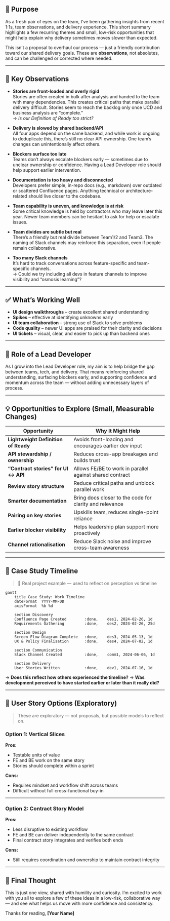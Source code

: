 ## 👋 Purpose

As a fresh pair of eyes on the team, I’ve been gathering insights from recent 1:1s, team observations, and delivery experience. This short summary highlights a few recurring themes and small, low-risk opportunities that might help explain why delivery sometimes moves slower than expected.

This isn’t a proposal to overhaul our process — just a friendly contribution toward our shared delivery goals. These are **observations**, not absolutes, and can be challenged or corrected where needed.

---

## 🚧 Key Observations

- **Stories are front-loaded and overly rigid**  
  Stories are often created in bulk after analysis and handed to the team with many dependencies. This creates critical paths that make parallel delivery difficult. Stories seem to reach the backlog only once UCD and business analysis are “complete.”  
  → *Is our Definition of Ready too strict?*

- **Delivery is slowed by shared backend/API**  
  All four apps depend on the same backend, and while work is ongoing to deduplicate this, there’s still no clear API ownership. One team’s changes can unintentionally affect others.

- **Blockers surface too late**  
  Teams don’t always escalate blockers early — sometimes due to unclear ownership or confidence. Having a Lead Developer role should help support earlier intervention.

- **Documentation is too heavy and disconnected**  
  Developers prefer simple, in-repo docs (e.g., markdown) over outdated or scattered Confluence pages. Anything technical or architecture-related should live closer to the codebase.

- **Team capability is uneven, and knowledge is at risk**  
  Some critical knowledge is held by contractors who may leave later this year. Newer team members can be hesitant to ask for help or escalate issues.

- **Team divides are subtle but real**  
  There’s a friendly but real divide between Team1/2 and Team3. The naming of Slack channels may reinforce this separation, even if people remain collaborative.

- **Too many Slack channels**  
  It’s hard to track conversations across feature-specific and team-specific channels.  
  → Could we try including all devs in feature channels to improve visibility and “osmosis learning”?

---

## ✅ What’s Working Well

- **UI design walkthroughs** – create excellent shared understanding  
- **Spikes** – effective at identifying unknowns early  
- **UI team collaboration** – strong use of Slack to solve problems  
- **Code quality** – newer UI apps are praised for their clarity and decisions  
- **UI tickets** – visual, clear, and easier to pick up than backend ones

---

## 🔄 Role of a Lead Developer

As I grow into the Lead Developer role, my aim is to help bridge the gap between teams, tech, and delivery. That means reinforcing shared understanding, surfacing blockers early, and supporting confidence and momentum across the team — without adding unnecessary layers of process.

---

## 💡 Opportunities to Explore (Small, Measurable Changes)

| Opportunity                              | Why It Might Help                                         |
|------------------------------------------|-----------------------------------------------------------|
| **Lightweight Definition of Ready**      | Avoids front-loading and encourages earlier dev input     |
| **API stewardship / ownership**          | Reduces cross-app breakages and builds trust              |
| **“Contract stories” for UI ↔ API**       | Allows FE/BE to work in parallel against shared contract  |
| **Review story structure**               | Reduce critical paths and unblock parallel work           |
| **Smarter documentation**                | Bring docs closer to the code for clarity and relevance   |
| **Pairing on key stories**               | Upskills team, reduces single-point reliance              |
| **Earlier blocker visibility**           | Helps leadership plan support more proactively            |
| **Channel rationalisation**              | Reduce Slack noise and improve cross-team awareness       |

---

## 🧪 Case Study Timeline

> 📍 Real project example — used to reflect on perception vs timeline

```mermaid
gantt
    title Case Study: Work Timeline
    dateFormat  YYYY-MM-DD
    axisFormat  %b %d

    section Discovery
    Confluence Page Created        :done,    des1, 2024-02-26, 1d
    Requirements Gathering         :done,    des2, 2024-02-26, 25d

    section Design
    Screen Flow Diagram Complete   :done,    des3, 2024-05-13, 1d
    UX & Policy Finalisation       :done,    des4, 2024-07-02, 1d

    section Communication
    Slack Channel Created          :done,    comm1, 2024-06-06, 1d

    section Delivery
    User Stories Written           :done,    dev1, 2024-07-16, 1d
````

→ **Does this reflect how others experienced the timeline?**
→ **Was development perceived to have started earlier or later than it really did?**

---

## 🧱 User Story Options (Exploratory)

> These are exploratory — not proposals, but possible models to reflect on.

### Option 1: Vertical Slices

**Pros:**

* Testable units of value
* FE and BE work on the same story
* Stories should complete within a sprint

**Cons:**

* Requires mindset and workflow shift across teams
* Difficult without full cross-functional buy-in

---

### Option 2: Contract Story Model

**Pros:**

* Less disruptive to existing workflow
* FE and BE can deliver independently to the same contract
* Final contract story integrates and verifies both ends

**Cons:**

* Still requires coordination and ownership to maintain contract integrity

---

## 🤝 Final Thought

This is just one view, shared with humility and curiosity. I’m excited to work with you all to explore a few of these ideas in a low-risk, collaborative way — and see what helps us move with more confidence and consistency.

Thanks for reading,
**\[Your Name]**

